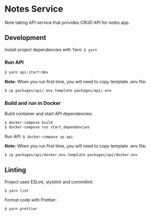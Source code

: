 # Notes Service

Note taking API service that provides CRUD API for notes app.

## Development

Install project dependencies with Yarn: `$ yarn`

### Run API

```sh
$ yarn api:start:dev
```

**Note:** When you run first time, you will need to copy template .env file:

```sh
$ cp packages/api/.env.template packages/api/.env
```

### Build and run in Docker

Build container and start API dependencies:

```sh
$ docker-compose build
$ docker-compose run start_dependencies
```

Run API: `$ docker-compose up api`

**Note:** When you run first time, you will need to copy template .env file:

```sh
$ cp packages/api/docker.env.template packages/api/docker.env
```

## Linting

Project uses ESLint, stylelint and commitlint:

```sh
$ yarn lint
```

Format code with Prettier:

```sh
$ yarn prettier
```
